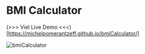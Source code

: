 # BMI Calculator


(>>> Viel Live Demo <<<) [https://michelpomerantzeff.github.io/bmiCalculator/]


![bmiCalculator](https://user-images.githubusercontent.com/96065240/175546172-03b1eca6-f322-4868-a27a-f2d91cbb4c31.png)
